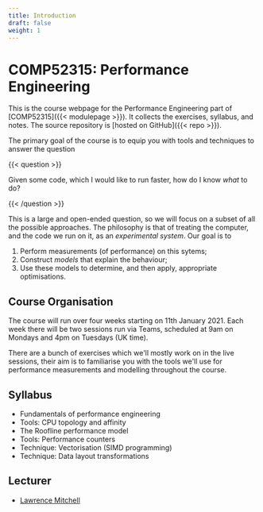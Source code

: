 ```yaml
---
title: Introduction
draft: false
weight: 1
---
```


# COMP52315: Performance Engineering

This is the course webpage for the Performance Engineering part of
[COMP52315]({{< modulepage >}}). It collects the exercises, syllabus, and notes. The source
repository is [hosted on GitHub]({{< repo >}}).

The primary goal of the course is to equip you with tools and
techniques to answer the question

{{< question >}}

Given some code, which I would like to run faster, how do I know
_what_ to do?

{{< /question >}}

This is a large and open-ended question, so we will focus on a subset
of all the possible approaches. The philosophy is that of treating the
computer, and the code we run on it, as an _experimental system_. Our
goal is to

1. Perform measurements (of performance) on this sytems;
2. Construct _models_ that explain the behaviour;
3. Use these models to determine, and then apply, appropriate
   optimisations.

## Course Organisation

The course will run over four weeks starting on 11th January 2021.
Each week there will be two sessions run via Teams, scheduled at 9am
on Mondays and 4pm on Tuesdays (UK time).

There are a bunch of exercises which we'll mostly work on in the live
sessions, their aim is to familiarise you with the tools we'll use for
performance measurements and modelling throughout the course.

## Syllabus

- Fundamentals of performance engineering
- Tools: CPU topology and affinity
- The Roofline performance model
- Tools: Performance counters
- Technique: Vectorisation (SIMD programming)
- Technique: Data layout transformations

## Lecturer

- [Lawrence Mitchell](mailto:lawrence@wence.uk)
